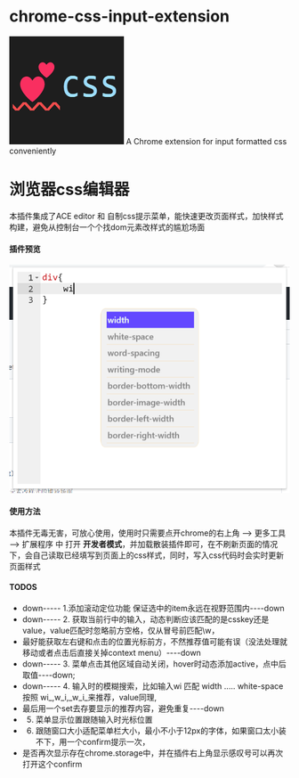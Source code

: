 # chrome-css-input-extension
![image](https://github.com/zaric966/chrome-css-input-extension/blob/main/images/icon-new.png)
A Chrome extension for input formatted css conveniently 
# 浏览器css编辑器
本插件集成了ACE editor 和 自制css提示菜单，能快速更改页面样式，加快样式构建，避免从控制台一个个找dom元素改样式的尴尬场面
#### 插件预览
![image](https://github.com/zaric966/chrome-css-input-extension/blob/main/images/fast-view.png)
#### 使用方法
本插件无毒无害，可放心使用，使用时只需要点开chrome的右上角 --> 更多工具 --> 扩展程序 中 打开 **开发者模式**，并加载散装插件即可，在不刷新页面的情况下，会自己读取已经填写到页面上的css样式，同时，写入css代码时会实时更新页面样式
#### TODOS
 * down----- 1.添加滚动定位功能 保证选中的item永远在视野范围内----down
 * down----- 2. 获取当前行中的输入，动态判断应该匹配的是csskey还是value，value匹配时忽略前方空格，仅从冒号前匹配\w，
 *    最好能获取左右键和点击的位置光标前方，不然推荐值可能有误（没法处理就移动或者点击后直接关掉context menu）----down
 * down----- 3. 菜单点击其他区域自动关闭，hover时动态添加active，点中后取值----down;
 * down----- 4. 输入时的模糊搜索，比如输入wi 匹配 width ..... white-space 按照 wi_,w_i,_w_i_来推荐，value同理,
 *    最后用一个set去存要显示的推荐内容，避免重复----down
 * 5. 菜单显示位置跟随输入时光标位置
 * 6. 跟随窗口大小适配菜单栏大小，最小不小于12px的字体，如果窗口太小装不下，用一个confirm提示一次，
 *    是否再次显示存在chrome.storage中，并在插件右上角显示感叹号可以再次打开这个confirm
